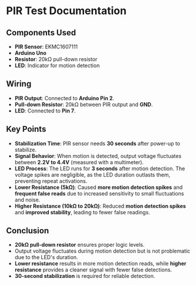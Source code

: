 # PIR Test Documentation

## Components Used
- **PIR Sensor**: EKMC1607111
- **Arduino Uno**
- **Resistor**: 20kΩ pull-down resistor
- **LED**: Indicator for motion detection

## Wiring
- **PIR Output**: Connected to **Arduino Pin 2**.
- **Pull-down Resistor**: 20kΩ between PIR output and **GND**.
- **LED**: Connected to **Pin 7**.

## Key Points
- **Stabilization Time**: PIR sensor needs **30 seconds** after power-up to stabilize.
- **Signal Behavior**: When motion is detected, output voltage fluctuates between **2.2V to 4.4V** (measured with a multimeter).
- **LED Process**: The LED runs for **3 seconds** after motion detection. The voltage spikes are negligible, as the LED duration outlasts them, preventing repeat activations.
- **Lower Resistance (5kΩ)**: Caused **more motion detection spikes** and **frequent false reads** due to increased sensitivity to small fluctuations and noise.
- **Higher Resistance (10kΩ to 20kΩ)**: Reduced **motion detection spikes** and **improved stability**, leading to fewer false readings.

## Conclusion
- **20kΩ pull-down resistor** ensures proper logic levels.
- Output voltage fluctuates during motion detection but is not problematic due to the LED's duration.
- **Lower resistance** results in more motion detection reads, while **higher resistance** provides a cleaner signal with fewer false detections.
- **30-second stabilization** is required for reliable detection.

